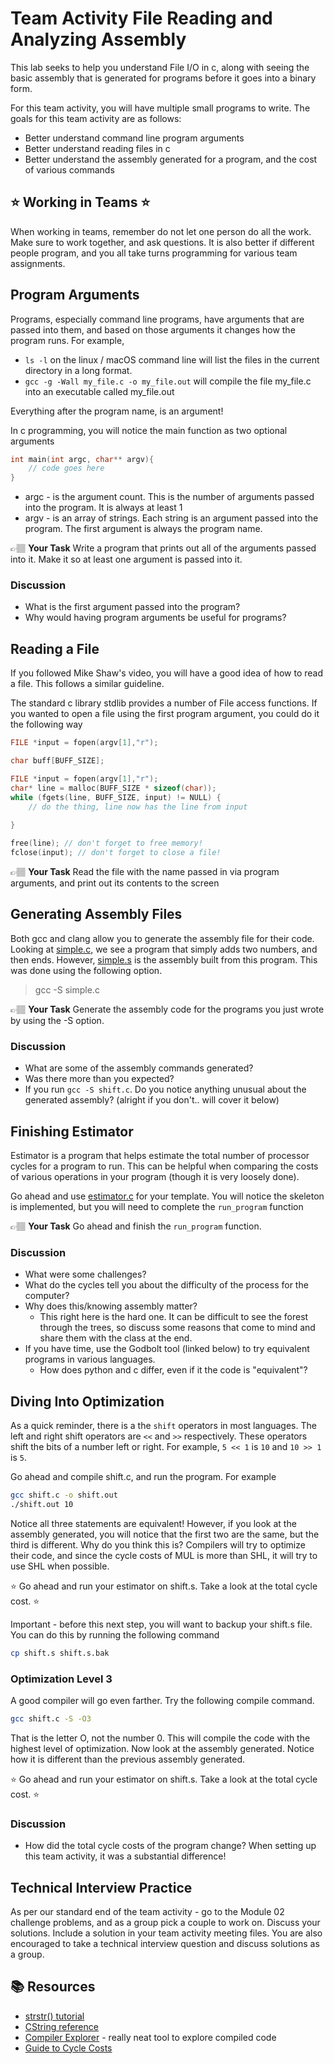 # Team Activity File Reading and Analyzing Assembly

This lab seeks to help you understand File I/O in c, along with seeing the basic assembly that is generated for programs before it goes into a binary form.

For this team activity, you will have multiple small programs to write. The goals for this team activity are as follows:
* Better understand command line program arguments
* Better understand reading files in c
* Better understand the assembly generated for a program, and the cost of various commands

## :star: Working in Teams :star:
When working in teams, remember do not let one person do all the work. Make sure to work together, and ask questions. It is also better if different people program, and you all take turns programming for various team assignments. 



## Program Arguments
Programs, especially command line programs, have arguments that are passed into them, and based on those arguments it changes how the program runs.  For example, 

* `ls -l` on the linux / macOS command line will list the files in the current directory in a long format. 
* `gcc -g -Wall my_file.c -o my_file.out` will compile the file my_file.c into an executable called my_file.out

Everything after the program name, is an argument!  

In c programming, you will notice the main function as two optional arguments

```c
int main(int argc, char** argv){
    // code goes here
}
```

* argc - is the argument count. This is the number of arguments passed into the program. It is always at least 1
* argv - is an array of strings. Each string is an argument passed into the program. The first argument is always the program name.


👉🏽 **Your Task**  Write a program that prints out all of the arguments passed into it. Make it so at least one argument is passed into it. 

### Discussion
* What is the first argument passed into the program?
* Why would having program arguments be useful for programs?


## Reading a File
If you followed Mike Shaw's video, you will have a good idea of how to read a file. This follows a similar guideline. 

The standard c library stdlib provides a number of File access functions.  If you wanted to open a file using the first 
program argument, you could do it the following way

```c
FILE *input = fopen(argv[1],"r");
```

```c
char buff[BUFF_SIZE]; 

FILE *input = fopen(argv[1],"r");
char* line = malloc(BUFF_SIZE * sizeof(char));
while (fgets(line, BUFF_SIZE, input) != NULL) {
    // do the thing, line now has the line from input
    
}

free(line); // don't forget to free memory!
fclose(input); // don't forget to close a file!
```

👉🏽 **Your Task**  Read the file with the name passed in via program arguments, and print out its contents to the screen 


## Generating Assembly Files 

Both gcc and clang allow you to generate the assembly file for their code.  Looking at [simple.c], we see a program that
simply adds two numbers, and then ends. However, [simple.s] is the assembly built from this program. This was done using the following option.

> gcc -S simple.c

👉🏽 **Your Task** Generate the assembly code for the programs you just wrote by using the -S option.


### Discussion
* What are some of the assembly commands generated? 
* Was there more than you expected? 
* If you run `gcc -S shift.c`. Do you notice anything unusual about the generated assembly? (alright if you don't.. will cover it below)

## Finishing Estimator
Estimator is a program that helps estimate the total number of processor cycles for a program to run. This can be helpful when comparing the costs of various operations in your program (though it is very loosely done).

Go ahead and use [estimator.c] for your template. You will notice the skeleton is implemented, but you will need to complete the `run_program` function


👉🏽 **Your Task**  Go ahead and finish the `run_program` function.


### Discussion
* What were some challenges?
* What do the cycles tell you about the difficulty of the process for the computer?
* Why does this/knowing assembly matter?
  * This right here is the hard one. It can be difficult to see the forest through the trees, so discuss some reasons that come to mind and share them with the class at the end. 
* If you have time, use the Godbolt tool (linked below) to try equivalent programs in various languages. 
  * How does python and c differ, even if it the code is "equivalent"?

## Diving Into Optimization

As a quick reminder, there is a the `shift` operators in most languages. The left and right shift operators are `<<` and `>>` respectively. These operators shift the bits of a number left or right. For example, `5 << 1` is `10` and `10 >> 1` is `5`.

Go ahead and compile shift.c, and run the program. For example

```bash
gcc shift.c -o shift.out
./shift.out 10
```

Notice all three statements are equivalent! However, if you look at the assembly generated, you will notice that the first two are the same, but the third is different. Why do you think this is? Compilers will try to optimize their code, and since the cycle costs of MUL is more than SHL, it will try to use SHL when possible.

:star: Go ahead and run your estimator on shift.s. Take a look at the total cycle cost. :star:

Important - before this next step, you will want to backup your shift.s file. You can do this by running the following command

```bash
cp shift.s shift.s.bak
```

### Optimization Level 3
A good compiler will go even farther. Try the following compile command.

```bash
gcc shift.c -S -O3
```

That is the letter O, not the number 0. This will compile the code with the highest level of optimization. Now look at the assembly generated. Notice how it is different than the previous assembly generated.

:star: Go ahead and run your estimator on shift.s. Take a look at the total cycle cost. :star:

### Discussion
* How did the total cycle costs of the program change? When setting up this team activity, it was a substantial difference! 


## Technical Interview Practice

As per our standard end of the team activity - go to the Module 02 challenge problems, and as a group pick a couple to work on. Discuss your solutions. Include a solution in your team activity meeting files. You are also encouraged to take a technical interview question and discuss solutions as a group.  


## 📚 Resources

* [strstr() tutorial](https://www.tutorialspoint.com/c_standard_library/c_function_strstr.htm)
* [CString reference](https://cplusplus.com/reference/cstring/)
* [Compiler Explorer](https://godbolt.org/) - really neat tool to explore compiled code
* [Guide to Cycle Costs](https://www.agner.org/optimize/instruction_tables.pdf)


[simple.c]: simple.c
[simple.s]: simple.s
[estimator.c]: estimator.c